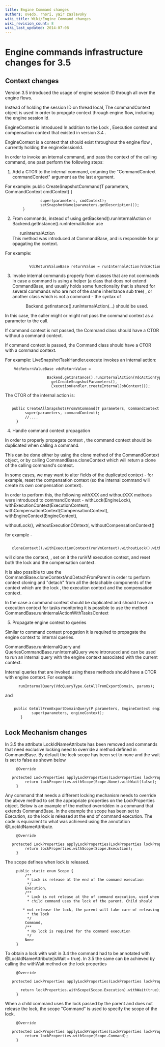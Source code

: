 ```yaml
---
title: Engine Command changes
authors: ovedo, rnori, yair zaslavsky
wiki_title: Wiki/Engine Command changes
wiki_revision_count: 8
wiki_last_updated: 2014-07-08
---
```


# Engine commands infrastructure changes for 3.5

## Context changes

Version 3.5 introduced the usage of engine session ID through all over the engine flows.

Instead of holding the session ID on thread local, The commandContext object is used in order to propgate context through engine flow, including the engine session Id.

EngineContext is introduced In addition to the Lock , Execution context and compensation context that existed in version 3.4 .

EngineContext is a context that should exist throughout the engine flow , currently holding the engineSessionId.

In order to invoke an internal command, and pass the context of the calling command, one past perform the following steps:

1. Add a CTOR to the internal command, cotaning the "CommandContext commandContext" argument as the last argument.

For example:
 public CreateSnapshotCommand(T parameters, CommandContext cmdContext) {

                    super(parameters, cmdContext);      
                    setSnapshotName(parameters.getDescription());
            }

2. From commands, instead of using getBackend().runInternalAction or Backend.getInstance().runInternalAction use

            runInternalAction       
      This method was introduced at CommandBase, and is responsible for propagating the context.

For example:

                 VdcReturnValueBase returnValue = runInternalAction(VdcActionType.HotPlugDiskToVm, params);       

3. Invoke internal commands properly from classes that are not commands In case a command is using a helper (a class that does not extend CommandBase, and usually holds some functionality that is shared for several commands who are not of the same inheritance sub tree) , or another class which is not a command - the syntax of

                 Backend.getInstance().runInternalAction(...) should be used. 

In this case, the caller might or might not pass the command context as a parameter to the call.

If command context is not passed, the Command class should have a CTOR without a command context.

If command context is passed, the Command class should have a CTOR with a command context.

For example: LiveSnapshotTaskHandler.execute invokes an internal action:

        VdcReturnValueBase vdcReturnValue =
                         Backend.getInstance().runInternalAction(VdcActionType.CreateAllSnapshotsFromVm,
                         getCreateSnapshotParameters(),
                         ExecutionHandler.createInternalJobContext());

The CTOR of the internal action is:

         public CreateAllSnapshotsFromVmCommand(T parameters, CommandContext commandContext) {
             super(parameters, commandContext);
             //....
         }

4. Handle command context propagation

In order to properly propagate context , the command context should be duplicated when calling a command.

This can be done either by using the clone method of the CommandContext object, or by calling CommandBase.cloneContext which will return a clone of the calling command's context.

In some cases, we may want to alter fields of the duplicated context - for example, reset the compensation context (so the internal command will create its own compensation context).

In order to perform this, the following withXXX and withoutXXX methods were introduced to commandContext - withLock(EngineLock), withExecutionContext(ExecutionContext), withCompensationContext(CompensationContext), withEngineContext(EngineContext),

withoutLock(), withoutExecutionCOntext(, withoutCompensationContext()

for example -

         cloneContext().withExecutionContext(runVmContext).withoutLock().withoutCompensationContext());

will clone the context, , set on it the runVM execution context, and reset both the lock and the compensation context.

It is also possible to use the CommandBase.cloneContextAndDetachFromParent in order to perform context cloning and "detach" from all the detachable components of the context which are the lock , the execution context and the compensation context.

In the case a command context should be duplicated and should have an execution context for tasks monitoring it is possible to use the method CommandBase.runInternalActionWithTasksContext

5. Propagate engine context to queries

Similar to command context propgation it is required to propagate the engine context to internal queries.

CommandBase.runInternalQuery and QueriesCommandBase.runInternalQuery were introruced and can be used to run an internal query with the engine context associated with the current context.

Internal queries that are invoked using these methods should have a CTOR with engine context. For example:

          runInternalQuery(VdcQueryType.GetAllFromExportDomain, params);

and

          public GetAllFromExportDomainQuery(P parameters, EngineContext engineContext) {
                super(parameters, engineContext);
           }

## Lock Mechanism changes

In 3.5 the attribute LockIdNameAttribute has been removed and commands that need exclusive locking need to override a method defined in CommandBase. By default the lock scope has been set to none and the wait is set to false as shown below

         @Override
         protected LockProperties applyLockProperties(LockProperties lockProperties) {
             return lockProperties.withScope(Scope.None).withWait(false);
         }

Any command that needs a different locking mechanism needs to override the above method to set the appropriate properties on the LockProperties object. Below is an example of the method overridden in a command that extends CommandBase. In the example the scope has been set to Execution, so the lock is released at the end of command execution. The code is equivalent to what was achieved using the annotation @LockIdNameAttribute.

         @Override
         protected LockProperties applyLockProperties(LockProperties lockProperties) {
             return lockProperties.withScope(Scope.Execution);
         }

The scope defines when lock is released.

         public static enum Scope {
             /**
              * Lock is release at the end of the command execution
              */
             Execution,
             /**
              * Lock is not release at the of command execution, used when
              * child command uses the lock of the parent. Child should
              * not release the lock, the parent will take care of releasing
              * the lock
              */
             Command,
             /**
              * No lock is required for the command execution
              */
             None
         }

To obtain a lock with wait in 3.4 the command had to be annotated with @LockIdNameAttribute(isWait = true). In 3.5 the same can be achieved by calling the withWait method on the lock properties

         @Override
         protected LockProperties applyLockProperties(LockProperties lockProperties) {
             return lockProperties.withScope(Scope.Execution).withWait(true);
         }

When a child command uses the lock passed by the parent and does not release the lock, the scope "Command" is used to specify the scope of the lock.

         @Override
         protected LockProperties applyLockProperties(LockProperties lockProperties) {
             return lockProperties.withScope(Scope.Command);
         }
